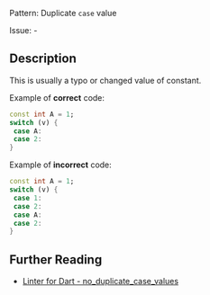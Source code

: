 Pattern: Duplicate `case` value

Issue: -

## Description

This is usually a typo or changed value of constant.

Example of **correct** code:
```dart
const int A = 1;
switch (v) {
 case A:
 case 2:
}
```

Example of **incorrect** code:
```dart
const int A = 1;
switch (v) {
 case 1:
 case 2:
 case A:
 case 2:
}
```

## Further Reading

* [Linter for Dart - no_duplicate_case_values](https://dart-lang.github.io/linter/lints/no_duplicate_case_values.html)